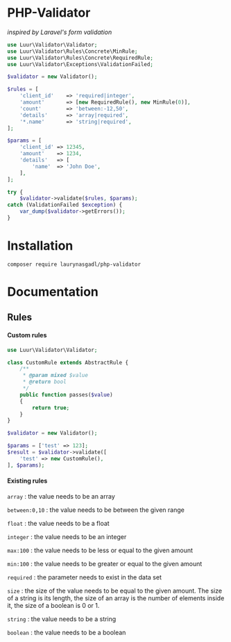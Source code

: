 # PHP-Validator
_inspired by Laravel's form validation_

```php
use Luur\Validator\Validator;
use Luur\Validator\Rules\Concrete\MinRule;
use Luur\Validator\Rules\Concrete\RequiredRule;
use Luur\Validator\Exceptions\ValidationFailed;

$validator = new Validator();

$rules = [
    'client_id'    => 'required|integer',
    'amount'       => [new RequiredRule(), new MinRule(0)],
    'count'        => 'between:-12,50',
    'details'      => 'array|required',
    '*.name'       => 'string|required',
];

$params = [
    'client_id' => 12345,
    'amount'    => 1234,
    'details'   => [
        'name'  => 'John Doe',
    ],
];

try {
    $validator->validate($rules, $params);
catch (ValidationFailed $exception) {
    var_dump($validator->getErrors());
}
```

# Installation

`composer require laurynasgadl/php-validator`

# Documentation
## Rules
#### Custom rules

```php
use Luur\Validator\Validator;

class CustomRule extends AbstractRule {
    /**
     * @param mixed $value
     * @return bool
     */
    public function passes($value)
    {
        return true;
    }
}

$validator = new Validator();

$params = ['test' => 123];
$result = $validator->validate([
    'test' => new CustomRule(),
], $params);
```

#### Existing rules
`array` : the value needs to be an array

`between:0,10` : the value needs to be between the given range

`float` : the value needs to be a float

`integer` : the value needs to be an integer

`max:100` : the value needs to be less or equal to the given amount

`min:100` : the value needs to be greater or equal to the given amount

`required` : the parameter needs to exist in the data set

`size` : the size of the value needs to be equal to the given amount. The size of a string is its length, the size of an array is the number of elements inside it, the size of a boolean is 0 or 1.

`string` : the value needs to be a string

`boolean` : the value needs to be a boolean

